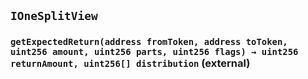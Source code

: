 ## `IOneSplitView`






### `getExpectedReturn(address fromToken, address toToken, uint256 amount, uint256 parts, uint256 flags) → uint256 returnAmount, uint256[] distribution` (external)






